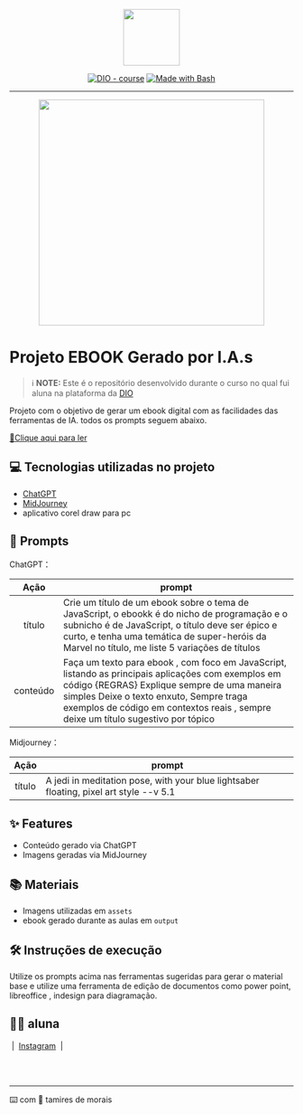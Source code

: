 <p align="center">
    <img width="100" src=".github/assets/banner.png">
</p>


<p align="center">
<a href="https://dio.me/"><img src="https://img.shields.io/badge/DIO-Course-28DA77?logo=youtube" alt="DIO - course"></a>
<a href="https://www.gnu.org/software/bash/" title="Go to Bash homepage"><img src="https://img.shields.io/badge/Prompt-Project-blue?logo=gnu-bash&amp;logoColor=white" alt="Made with Bash"></a></p>

-------


<p align="center">
<img 
    src="./assets/cover.png"
    width="400"  
/>
</p>

# Projeto EBOOK Gerado por I.A.s


 > ℹ️ **NOTE:** Este é o repositório desenvolvido durante o curso no qual fui aluna na plataforma da [DIO](https://dio.me)

Projeto com o objetivo de gerar um ebook digital com as facilidades das ferramentas de IA. todos os prompts
seguem abaixo.

<a href="https://github.com/felipeAguiarCode/prompts-recipe-to-create-a-ebook/blob/main/output/ebook%20-%20css%20jedi%20output.pdf" title="View PDF now"> 📕Clique aqui para ler</a>

## 💻 Tecnologias utilizadas no projeto

- [ChatGPT](https://chat.openai.com/) 
- [MidJourney](https://www.midjourney.com/app/)
- aplicativo corel draw para pc

## 🧠 Prompts


ChatGPT：

|   Ação   | prompt                                                                                                                                                                                                                                                                         |
| :------: | ------------------------------------------------------------------------------------------------------------------------------------------------------------------------------------------------------------------------------------------------------------------------------ |
|  título  | Crie um título de um ebook sobre o tema de JavaScript, o ebookk é do nicho de programação e o subnicho é de JavaScript, o título deve ser épico e curto, e tenha uma temática de super-heróis da Marvel  no título, me liste 5 variações de títulos                                                        |
| conteúdo | Faça um texto para ebook , com foco em JavaScript, listando as principais aplicações com exemplos em código {REGRAS} Explique sempre de uma maneira simples Deixe o texto enxuto, Sempre traga exemplos de código em contextos reais , sempre deixe um título sugestivo por tópico |


Midjourney：

|  Ação  | prompt                                                                                 |
| :----: | -------------------------------------------------------------------------------------- |
| título | A jedi in meditation pose, with your blue lightsaber floating, pixel art style --v 5.1 |

## ✨ Features

- Conteúdo gerado via ChatGPT
- Imagens geradas via MidJourney

## 📚 Materiais

- Imagens utilizadas em `assets`
- ebook gerado durante as aulas em `output`

## 🛠️ Instruções de execução

Utilize os prompts acima nas ferramentas sugeridas para gerar o material base e utilize uma ferramenta de edição de documentos como power point, libreoffice , indesign para diagramação.

## 👨‍💻 aluna

&nbsp;|&nbsp;
    <a href="https://www.instagram.com/tamires_m_t/">
    Instagram</a>
&nbsp;|&nbsp;</p>
</p>
<br/><br/>
<p>

---

⌨️ com 💜 tamires de morais
